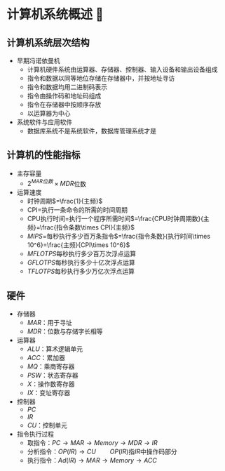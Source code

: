 # 计算机系统概述 🔨

## 计算机系统层次结构

- 早期冯诺依曼机
  - 计算机硬件系统由运算器、存储器、控制器、输入设备和输出设备组成
  - 指令和数据以同等地位存储在存储器中，并按地址寻访
  - 指令和数据均用二进制码表示
  - 指令由操作码和地址码组成
  - 指令在存储器中按顺序存放
  - 以运算器为中心
- 系统软件与应用软件
  - 数据库系统不是系统软件，数据库管理系统才是

## 计算机的性能指标

- 主存容量
  - $2^{MAR位数}\times MDR$位数
- 运算速度
  - 时钟周期$=\frac{1}{主频}$
  - CPI$=$执行一条命令的所需的时间周期
  - CPU执行时间$=$执行一个程序所需时间$=\frac{CPU时钟周期数}{主频}=\frac{指令条数\times CPI}{主频}$
  - $MIPS=$每秒执行多少百万条指令$=\frac{指令条数}{执行时间\times 10^6}=\frac{主频}{CPI\times 10^6}$
  - $MFLOTPS$每秒执行多少百万次浮点运算
  - $GFLOTPS$每秒执行多少十亿次浮点运算
  - $TFLOTPS$每秒执行多少万亿次浮点运算

## 硬件

- 存储器
  - $MAR$：用于寻址
  - $MDR$：位数与存储字长相等
- 运算器
  - $ALU$：算术逻辑单元
  - $ACC$：累加器
  - $MQ$：乘商寄存器
  - $PSW$：状态寄存器
  - $X$：操作数寄存器
  - $IX$：变址寄存器
- 控制器
  - $PC$
  - $IR$
  - $CU$：控制单元
- 指令执行过程
  - 取指令：$PC\rightarrow MAR\rightarrow Memory\rightarrow MDR\rightarrow IR$
  - 分析指令：$OP(IR)\rightarrow CU \qquad OP(IR)$指$IR$中操作码部分
  - 执行指令：$Ad(IR)\rightarrow MAR\rightarrow Memory\rightarrow ACC$